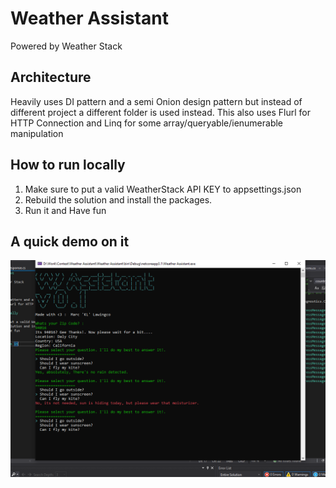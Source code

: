 # Weather Assistant

Powered by Weather Stack

## Architecture

Heavily uses DI pattern and a semi Onion design pattern but instead of different project a different folder is used instead.
This also uses Flurl for HTTP Connection and Linq for some array/queryable/ienumerable manipulation

## How to run locally

1. Make sure to put a valid WeatherStack API KEY to appsettings.json
2. Rebuild the solution and install the packages.
3. Run it and Have fun


## A quick demo on it

![Demo](./WeatherAssistant.png)
